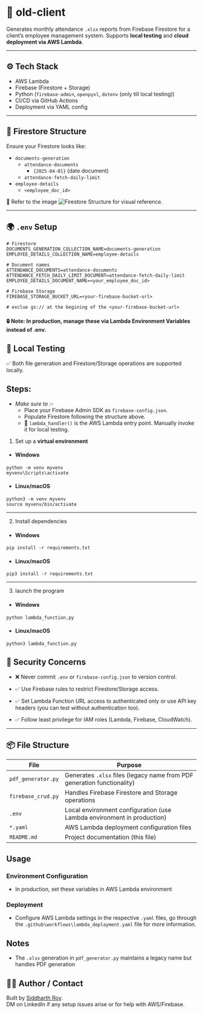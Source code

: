 # 📂 old-client

Generates monthly attendance `.xlsx` reports from Firebase Firestore for a client’s employee management system. Supports **local testing** and **cloud deployment via AWS Lambda**.

---

## ⚙️ Tech Stack

- AWS Lambda
- Firebase (Firestore + Storage)
- Python (`firebase-admin`, `openpyxl`, `dotenv` (only till local testing))
- CI/CD via GitHub Actions
- Deployment via YAML config

---

## 📁 Firestore Structure

Ensure your Firestore looks like:

- `documents-generation`
  - `attendance-documents`
    - `{2025-04-01}` (date document)
  - `attendance-fetch-daily-limit`
- `employee-details`
  - `<employee_doc_id>`

📌 Refer to the image ![Firestore Structure](https://i.ibb.co/4n93RMSx/Untitled.png) for visual reference.

---

## 🌍 `.env` Setup

```
# Firestore
DOCUMENTS_GENERATION_COLLECTION_NAME=documents-generation
EMPLOYEE_DETAILS_COLLECTION_NAME=employee-details

# Document names
ATTENDANCE_DOCUMENTS=attendance-documents
ATTENDANCE_FETCH_DAILY_LIMIT_DOCUMENT=attendance-fetch-daily-limit
EMPLOYEE_DETAILS_DOCUMENT_NAME=<your_employee_doc_id>

# Firebase Storage
FIREBASE_STORAGE_BUCKET_URL=<your-firebase-bucket-url>

# exclue gs:// at the begining of the <your-firebase-bucket-url>
```

#### 🔒 Note: In production, manage these via Lambda Environment Variables instead of .env.

## 🧪 Local Testing
✅ Both file generation and Firestore/Storage operations are supported locally.

## Steps: 
  - <i>Make sure to :-</i>
    - Place your Firebase Admin SDK as `firebase-config.json`.
    - Populate Firestore following the structure above.
    - 📌 `lambda_handler()` is the AWS Lambda entry point.
Manually invoke it for local testing.
1. Set up a <b>virtual environment</b>

  - #### Windows
```
python -m venv myvenv
myvenv\Scripts\activate
```
- #### Linux/macOS
```
python3 -m venv myvenv
source myvenv/bin/activate
```
---
2. Install dependencies

  - #### Windows
```
pip install -r requirements.txt
```
- #### Linux/macOS
```
pip3 install -r requirements.txt
```
---
3. launch the program

  - #### Windows
```
python lambda_function.py
```
- #### Linux/macOS
```
python3 lambda_function.py
```






## 🔐 Security Concerns
 - ❌ Never commit `.env` or `firebase-config.json` to version control.

 - ✅ Use Firebase rules to restrict Firestore/Storage access.

 - ✅ Set Lambda Function URL access to authenticated only or use API key headers (you can test without authentication too).

 - ✅ Follow least privilege for IAM roles (Lambda, Firebase, CloudWatch).
---

## 📦 File Structure

| File              | Purpose                                                                 |
|-------------------|-------------------------------------------------------------------------|
| `pdf_generator.py` | Generates `.xlsx` files (legacy name from PDF generation functionality) |
| `firebase_crud.py` | Handles Firebase Firestore and Storage operations                       |
| `.env`            | Local environment configuration (use Lambda environment in production)  |
| `*.yaml`          | AWS Lambda deployment configuration files                              |
| `README.md`       | Project documentation (this file)                                      |
## Usage

### Environment Configuration
- In production, set these variables in AWS Lambda environment

### Deployment
- Configure AWS Lambda settings in the respective `.yaml` files, go through the `.github\workflows\lambda_deplayment.yaml` file for more information.

## Notes
- The `.xlsx` generation in `pdf_generator.py` maintains a legacy name but handles PDF generation

## 👨‍💻 Author / Contact
Built by [Siddharth Roy](https://www.linkedin.com/in/siddharth--roy/).
<br>
DM on LinkedIn if any setup issues arise or for help with AWS/Firebase.

